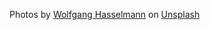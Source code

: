 Photos by <a href="https://unsplash.com/@wolfgang_hasselmann?utm_source=unsplash&utm_medium=referral&utm_content=creditCopyText">Wolfgang Hasselmann</a> on <a href="https://unsplash.com/t/experimental?utm_source=unsplash&utm_medium=referral&utm_content=creditCopyText">Unsplash</a>